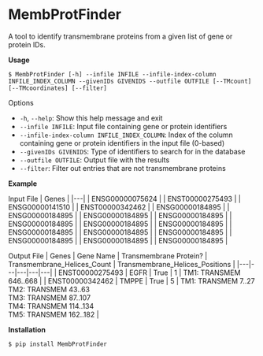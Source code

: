 # MembProtFinder
A tool to identify transmembrane proteins from a given list of gene or protein IDs.


**Usage**

``$ MembProtFinder [-h] --infile INFILE --infile-index-column INFILE_INDEX_COLUMN --givenIDs GIVENIDS --outfile OUTFILE [--TMcount] [--TMcoordinates] [--filter]``

 Options
- `-h`, `--help`: Show this help message and exit
- `--infile INFILE`: Input file containing gene or protein identifiers
- `--infile-index-column INFILE_INDEX_COLUMN`: Index of the column containing gene or protein identifiers in the input file (0-based)
- `--givenIDs GIVENIDS`: Type of identifiers to search for in the database
- `--outfile OUTFILE`: Output file with the results
- `--filter`: Filter out entries that are not transmembrane proteins

**Example**

Input File
| Genes | 
|---|
| ENSG00000075624 |
| ENST00000275493 |
| ENSG00000141510 |
| ENST00000342462 |
| ENSG00000184895 |
| ENSG00000184895 |
| ENSG00000184895 |
| ENSG00000184895 |
| ENSG00000184895 |
| ENSG00000184895 |
| ENSG00000184895 |
| ENSG00000184895 |
| ENSG00000184895 |
| ENSG00000184895 |
| ENSG00000184895 |
| ENSG00000184895 |
| ENSG00000184895 |

Output File
| Genes | Gene Name | Transmembrane Protein? | Transmembrane_Helices_Count | Transmembrane_Helices_Positions |
|---|---|---|---|---|
| ENST00000275493	| EGFR	| True	| 1	| TM1: TRANSMEM 646..668 |
| ENST00000342462	| TMPPE	| True	| 5	| TM1: TRANSMEM 7..27 <br> TM2: TRANSMEM 43..63 <br> TM3: TRANSMEM 87..107 <br> TM4: TRANSMEM 114..134 <br> TM5: TRANSMEM 162..182 |




**Installation**

``$ pip install MembProtFinder``


